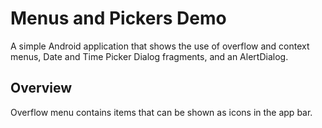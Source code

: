 # Menus and Pickers Demo
A simple Android application that shows the use of overflow and context menus, Date and Time Picker Dialog fragments, and an AlertDialog.

## Overview
Overflow menu contains items that can be shown as icons in the app bar.
